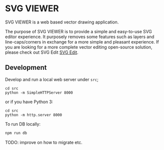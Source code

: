 # SVG VIEWER

SVG VIEWER is a web based vector drawing application.


The purpose of SVG VIEWER is to provide a simple and easy-to-use SVG editor experience. It purposely removes some features such as layers and line-caps/corners in exchange for a more simple and pleasant experience. If you are looking for a more complete vector editing open-source solution, please check out SVG Edit [SVG Edit](https://github.com/SVG-Edit/svgedit).

## Development

Develop and run a local web server under `src`;

```
cd src
python -m SimpleHTTPServer 8000
```

or if you have Python 3: 

```
cd src
python -m http.server 8000
```

To run DB locally:

```bash 
npm run db
```

TODO: improve on how to migrate etc.


